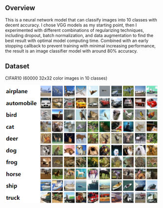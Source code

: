 ## Overview

This is a neural network model that can classify images into 10 classes with decent accuracy. I chose VGG models as my starting point, then I experimented with different combinations of regularizing techniques, including dropout, batch normalization, and data augmentation to find the best result with optimal model computing time. Combined with an early stopping callback to prevent training with minimal increasing performance, the result is an image classifier model with around 80% accuracy.

## Dataset

CIFAR10 (60000 32x32 color images in 10 classes) 

![image](CIFAR10.png)
